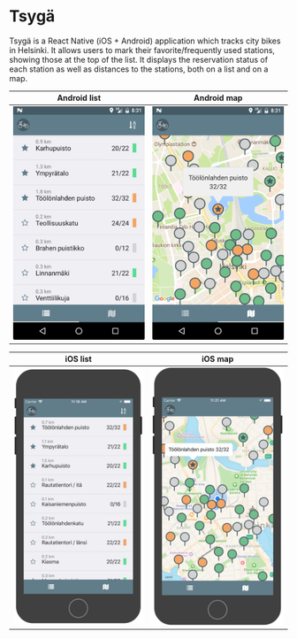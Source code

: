 # Tsygä

Tsygä is a React Native (iOS + Android) application which tracks city bikes in Helsinki. 
It allows users to mark their favorite/frequently used stations, showing those at
the top of the list. It displays the reservation status of each station as well as 
distances to the stations, both on a list and on a map.

Android list               | Android map
:-------------------------:|:-------------------------:
![](./previews/android_list.png)  |  ![](./previews/android_map.png)

iOS list                   | iOS map
:-------------------------:|:-------------------------:
![](./previews/ios_list.png)  |  ![](./previews/ios_map.png)